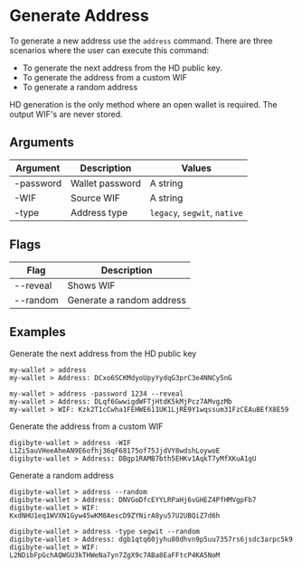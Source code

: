 # Generate Address

To generate a new address use the `address` command. There are three scenarios where the user can execute this command:
- To generate the next address from the HD public key.
- To generate the address from a custom WIF
- To generate a random address

HD generation is the only method where an open wallet is required. The output WIF's are never stored.

## Arguments

| Argument  | Description       | Values                       |
| --------- | ----------------- | ---------------------------- |
| -password | Wallet password   | A string                     |
| -WIF      | Source WIF        | A string                     |
| -type     | Address type      | `legacy`, `segwit`, `native` |

## Flags

| Flag      | Description               |
| --------- | ------------------------- |
| --reveal  | Shows WIF                 |
| --random  | Generate a random address |

## Examples

Generate the next address from the HD public key
```
my-wallet > address
my-wallet > Address: DCxo6SCKMdyoUpyYydqG3prC3e4NNCy5nG
```

```
my-wallet > address -password 1234 --reveal
my-wallet > Address: DLqf6GwwigdWFTjHtdK5kMjPcz7AMvgzMb
my-wallet > WIF: Kzk2T1cCwha1FEHWE611UK1LjRE9Y1wqssum31FzCEAuBEfX8E59
```

Generate the address from a custom WIF
```
digibyte-wallet > address -WIF L1Zi5auVHeeAheAN9E6ofhj36qF68175of75JjdVY8wdshLoywoE
digibyte-wallet > Address: DBgp1RAMB7bth5EHKv1AqkT7yMfXKuA1gU
```

Generate a random address
```
digibyte-wallet > address --random
digibyte-wallet > Address: DNVGoDfcEYYLRPaHj6vGHEZ4PfHMVgpFb7
digibyte-wallet > WIF: KxdNHU1eq1WVXN1Gyw45wKM8AescD9ZYNirA8yu57U2UBQiZ7d6h
```
```
digibyte-wallet > address -type segwit --random
digibyte-wallet > Address: dgb1qtq60jyhu80dhvn9p5uu7357rs6jsdc3arpc5k9
digibyte-wallet > WIF: L2NDibFpGchAQWGU3kTHWeNa7yn7ZgX9c7ABa8EaFFtcP4KA5NoM
```